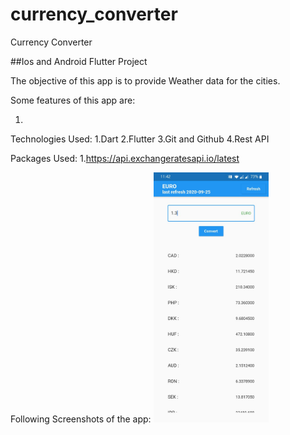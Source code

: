 # currency_converter

Currency Converter

##Ios and Android Flutter Project

The objective of this app is to provide Weather data for the cities.

Some features of this app are:

1.

Technologies Used:
1.Dart
2.Flutter
3.Git and Github
4.Rest API

Packages Used:
1.https://api.exchangeratesapi.io/latest


Following Screenshots of the app:
<img src="./Screenshot/s1.JPEG" widt="500" height="400">
